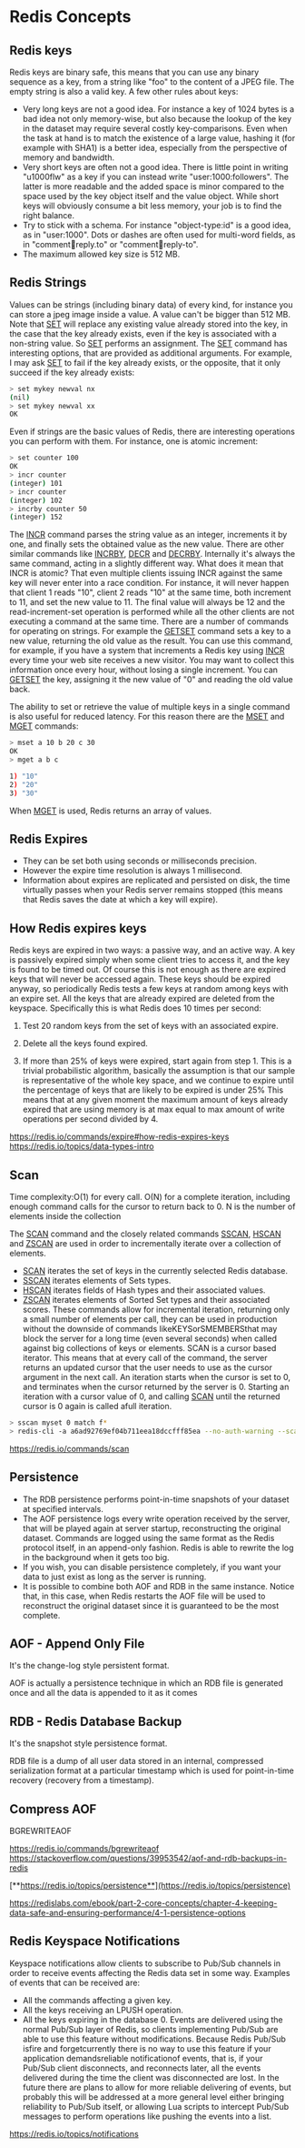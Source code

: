 # Redis Concepts

## Redis keys

Redis keys are binary safe, this means that you can use any binary sequence as a key, from a string like "foo" to the content of a JPEG file. The empty string is also a valid key.
A few other rules about keys:

- Very long keys are not a good idea. For instance a key of 1024 bytes is a bad idea not only memory-wise, but also because the lookup of the key in the dataset may require several costly key-comparisons. Even when the task at hand is to match the existence of a large value, hashing it (for example with SHA1) is a better idea, especially from the perspective of memory and bandwidth.
- Very short keys are often not a good idea. There is little point in writing "u1000flw" as a key if you can instead write "user:1000:followers". The latter is more readable and the added space is minor compared to the space used by the key object itself and the value object. While short keys will obviously consume a bit less memory, your job is to find the right balance.
- Try to stick with a schema. For instance "object-type:id" is a good idea, as in "user:1000". Dots or dashes are often used for multi-word fields, as in "comment:1234:reply.to" or "comment:1234:reply-to".
- The maximum allowed key size is 512 MB.

## Redis Strings

Values can be strings (including binary data) of every kind, for instance you can store a jpeg image inside a value. A value can't be bigger than 512 MB.
Note that [SET](https://redis.io/commands/set) will replace any existing value already stored into the key, in the case that the key already exists, even if the key is associated with a non-string value. So [SET](https://redis.io/commands/set) performs an assignment.
The [SET](https://redis.io/commands/set) command has interesting options, that are provided as additional arguments. For example, I may ask [SET](https://redis.io/commands/set) to fail if the key already exists, or the opposite, that it only succeed if the key already exists:

```bash
> set mykey newval nx
(nil)
> set mykey newval xx
OK
```

Even if strings are the basic values of Redis, there are interesting operations you can perform with them. For instance, one is atomic increment:

```bash
> set counter 100
OK
> incr counter
(integer) 101
> incr counter
(integer) 102
> incrby counter 50
(integer) 152
```

The [INCR](https://redis.io/commands/incr) command parses the string value as an integer, increments it by one, and finally sets the obtained value as the new value. There are other similar commands like [INCRBY](https://redis.io/commands/incrby), [DECR](https://redis.io/commands/decr) and [DECRBY](https://redis.io/commands/decrby). Internally it's always the same command, acting in a slightly different way.
What does it mean that INCR is atomic? That even multiple clients issuing INCR against the same key will never enter into a race condition. For instance, it will never happen that client 1 reads "10", client 2 reads "10" at the same time, both increment to 11, and set the new value to 11. The final value will always be 12 and the read-increment-set operation is performed while all the other clients are not executing a command at the same time.
There are a number of commands for operating on strings. For example the [GETSET](https://redis.io/commands/getset) command sets a key to a new value, returning the old value as the result. You can use this command, for example, if you have a system that increments a Redis key using [INCR](https://redis.io/commands/incr) every time your web site receives a new visitor. You may want to collect this information once every hour, without losing a single increment. You can [GETSET](https://redis.io/commands/getset) the key, assigning it the new value of "0" and reading the old value back.

The ability to set or retrieve the value of multiple keys in a single command is also useful for reduced latency. For this reason there are the [MSET](https://redis.io/commands/mset) and [MGET](https://redis.io/commands/mget) commands:

```bash
> mset a 10 b 20 c 30
OK
> mget a b c

1) "10"
2) "20"
3) "30"
```

When [MGET](https://redis.io/commands/mget) is used, Redis returns an array of values.

## Redis Expires

- They can be set both using seconds or milliseconds precision.
- However the expire time resolution is always 1 millisecond.
- Information about expires are replicated and persisted on disk, the time virtually passes when your Redis server remains stopped (this means that Redis saves the date at which a key will expire).

## How Redis expires keys

Redis keys are expired in two ways: a passive way, and an active way.
A key is passively expired simply when some client tries to access it, and the key is found to be timed out.
Of course this is not enough as there are expired keys that will never be accessed again. These keys should be expired anyway, so periodically Redis tests a few keys at random among keys with an expire set. All the keys that are already expired are deleted from the keyspace.
Specifically this is what Redis does 10 times per second:

1. Test 20 random keys from the set of keys with an associated expire.

2. Delete all the keys found expired.

3. If more than 25% of keys were expired, start again from step 1.
This is a trivial probabilistic algorithm, basically the assumption is that our sample is representative of the whole key space, and we continue to expire until the percentage of keys that are likely to be expired is under 25%
This means that at any given moment the maximum amount of keys already expired that are using memory is at max equal to max amount of write operations per second divided by 4.

<https://redis.io/commands/expire#how-redis-expires-keys>
<https://redis.io/topics/data-types-intro>

## Scan

Time complexity:O(1) for every call. O(N) for a complete iteration, including enough command calls for the cursor to return back to 0. N is the number of elements inside the collection

The [SCAN](https://redis.io/commands/scan) command and the closely related commands [SSCAN](https://redis.io/commands/sscan), [HSCAN](https://redis.io/commands/hscan) and [ZSCAN](https://redis.io/commands/zscan) are used in order to incrementally iterate over a collection of elements.

- [SCAN](https://redis.io/commands/scan) iterates the set of keys in the currently selected Redis database.
- [SSCAN](https://redis.io/commands/sscan) iterates elements of Sets types.
- [HSCAN](https://redis.io/commands/hscan) iterates fields of Hash types and their associated values.
- [ZSCAN](https://redis.io/commands/zscan) iterates elements of Sorted Set types and their associated scores.
These commands allow for incremental iteration, returning only a small number of elements per call, they can be used in production without the downside of commands likeKEYSorSMEMBERSthat may block the server for a long time (even several seconds) when called against big collections of keys or elements.
SCAN is a cursor based iterator. This means that at every call of the command, the server returns an updated cursor that the user needs to use as the cursor argument in the next call.
An iteration starts when the cursor is set to 0, and terminates when the cursor returned by the server is 0.
Starting an iteration with a cursor value of 0, and calling [SCAN](https://redis.io/commands/scan) until the returned cursor is 0 again is called afull iteration.

```bash
> sscan myset 0 match f*
> redis-cli -a a6ad92769ef04b711eea18dccfff85ea --no-auth-warning --scan | while read LINE ; do TTL=`redis-cli --no-auth-warning -a a6ad92769ef04b711eea18dccfff85ea ttl "$LINE"`; if [ $TTL -eq -1 ]; then echo "$LINE"; fi; done;
```

<https://redis.io/commands/scan>

## Persistence

- The RDB persistence performs point-in-time snapshots of your dataset at specified intervals.
- The AOF persistence logs every write operation received by the server, that will be played again at server startup, reconstructing the original dataset. Commands are logged using the same format as the Redis protocol itself, in an append-only fashion. Redis is able to rewrite the log in the background when it gets too big.
- If you wish, you can disable persistence completely, if you want your data to just exist as long as the server is running.
- It is possible to combine both AOF and RDB in the same instance. Notice that, in this case, when Redis restarts the AOF file will be used to reconstruct the original dataset since it is guaranteed to be the most complete.

## AOF - Append Only File

It's the change-log style persistent format.

AOF is actually a persistence technique in which an RDB file is generated once and all the data is appended to it as it comes

## RDB - Redis Database Backup

It's the snapshot style persistence format.

RDB file is a dump of all user data stored in an internal, compressed serialization format at a particular timestamp which is used for point-in-time recovery (recovery from a timestamp).

## Compress AOF

BGREWRITEAOF

<https://redis.io/commands/bgrewriteaof>
<https://stackoverflow.com/questions/39953542/aof-and-rdb-backups-in-redis>

[**https://redis.io/topics/persistence**](https://redis.io/topics/persistence)

<https://redislabs.com/ebook/part-2-core-concepts/chapter-4-keeping-data-safe-and-ensuring-performance/4-1-persistence-options>

## Redis Keyspace Notifications

Keyspace notifications allow clients to subscribe to Pub/Sub channels in order to receive events affecting the Redis data set in some way.
Examples of events that can be received are:

- All the commands affecting a given key.
- All the keys receiving an LPUSH operation.
- All the keys expiring in the database 0.
Events are delivered using the normal Pub/Sub layer of Redis, so clients implementing Pub/Sub are able to use this feature without modifications.
Because Redis Pub/Sub isfire and forgetcurrently there is no way to use this feature if your application demandsreliable notificationof events, that is, if your Pub/Sub client disconnects, and reconnects later, all the events delivered during the time the client was disconnected are lost.
In the future there are plans to allow for more reliable delivering of events, but probably this will be addressed at a more general level either bringing reliability to Pub/Sub itself, or allowing Lua scripts to intercept Pub/Sub messages to perform operations like pushing the events into a list.

<https://redis.io/topics/notifications>
